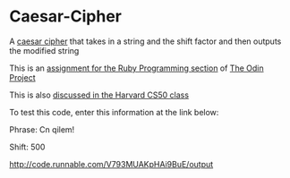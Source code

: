 # Caesar-Cipher
A [caesar cipher](https://en.wikipedia.org/wiki/Caesar_cipher) that takes in a string and the shift factor and then outputs the modified string

This is an [assignment for the Ruby Programming section](http://www.theodinproject.com/ruby-programming/building-blocks) of [The Odin Project](http://www.theodinproject.com)

This is also [discussed in the Harvard CS50 class](http://cs50.tv/2012/fall/shorts/caesar_cipher/caesar_cipher-720p.mp4)

To test this code, enter this information at the link below:

Phrase: Cn qilem!

Shift: 500

http://code.runnable.com/V793MUAKpHAi9BuE/output